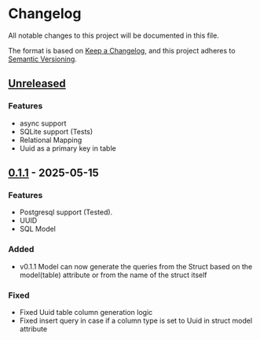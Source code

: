 # Changelog

All notable changes to this project will be documented in this file.

The format is based on [Keep a Changelog](https://keepachangelog.com/en/1.1.0/),
and this project adheres to [Semantic Versioning](https://semver.org/spec/v2.0.0.html).

## [Unreleased]

### Features

- async support
- SQLite support (Tests)
- Relational Mapping
- Uuid as a primary key in table


## [0.1.1] - 2025-05-15

### Features

- Postgresql support (Tested).
- UUID
- SQL Model

### Added

- v0.1.1 Model can now generate the queries from the Struct based on the model(table) attribute or from the name of the struct itself 

### Fixed

- Fixed Uuid table column generation logic
- Fixed insert query in case if a column type is set to Uuid in struct model attribute


[unreleased]: https://github.com/TarunVishwakarma1/rustix-orm/compare/v0.1.1...HEAD
[0.1.1]: https://github.com/TarunVishwakarma1/rustix-orm/compare/v0.1.1...v0.1.0

